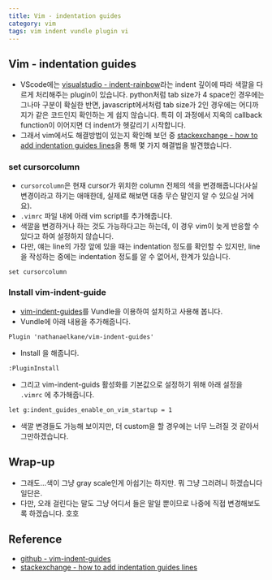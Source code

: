 ```yaml
---
title: Vim - indentation guides
category: vim
tags: vim indent vundle plugin vi
---
```


## Vim - indentation guides

- VScode에는 [visualstudio - indent-rainbow](https://marketplace.visualstudio.com/items?itemName=oderwat.indent-rainbow)라는 indent 깊이에 따라 색깔을 다르게 처리해주는 plugin이 있습니다. python처럼 tab size가 4 space인 경우에는 그나마 구분이 확실한 반면, javascript에서처럼 tab size가 2인 경우에는 어디까지가 같은 코드인지 확인하는 게 쉽지 않습니다. 특히 이 과정에서 지옥의 callback function이 이어지면 더 indent가 헷갈리기 시작합니다.
- 그래서 vim에서도 해결방법이 있는지 확인해 보던 중 [stackexchange - how to add indentation guides lines](https://vi.stackexchange.com/questions/666/how-to-add-indentation-guides-lines)을 통해 몇 가지 해결법을 발견했습니다.

### set cursorcolumn

- `cursorcolumn`은 현재 cursor가 위치한 column 전체의 색을 변경해줍니다(사실 변경이라고 하기는 애매한데, 실제로 해보면 대충 무슨 말인지 알 수 있으실 거에요).
- `.vimrc` 파일 내에 아래 vim script를 추가해줍니다.
- 색깔을 변경하거나 하는 것도 가능하다고는 하는데, 이 경우 vim이 늦게 반응할 수 있다고 하여 설정하지 않습니다.
- 다만, 얘는 line의 가장 앞에 있을 때는 indentation 정도를 확인할 수 있지만, line을 작성하는 중에는 indentation 정도를 알 수 없어서, 한계가 있습니다.

```vim
set cursorcolumn
```

### Install vim-indent-guide

- [vim-indent-guides](https://github.com/nathanaelkane/vim-indent-guides)를 Vundle을 이용하여 설치하고 사용해 봅니다.
- Vundle에 아래 내용을 추가해줍니다.

```vim
Plugin 'nathanaelkane/vim-indent-guides'
```

- Install 을 해줍니다.

```vim
:PluginInstall
```

- 그리고 vim-indent-guids 활성화를 기본값으로 설정하기 위해 아래 설정을 `.vimrc` 에 추가해줍니다.

```vim
let g:indent_guides_enable_on_vim_startup = 1
```

- 색깔 변경들도 가능해 보이지만, 더 custom을 할 경우에는 너무 느려질 것 같아서 그만하겠습니다.

## Wrap-up

- 그래도...색이 그냥 gray scale인게 아쉽기는 하지만. 뭐 그냥 그러려니 하겠습니다 일단은.
- 다만, 오래 걸린다는 말도 그냥 어디서 들은 말일 뿐이므로 나중에 직접 변경해보도록 하겠습니다. 호호

## Reference

- [github - vim-indent-guides](https://github.com/nathanaelkane/vim-indent-guides)
- [stackexchange - how to add indentation guides lines](https://vi.stackexchange.com/questions/666/how-to-add-indentation-guides-lines)

